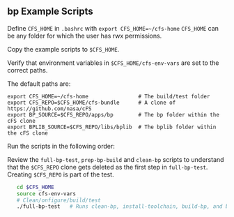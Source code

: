## bp Example Scripts

Define `CFS_HOME` in `.bashrc` with `export CFS_HOME=~/cfs-home`
`CFS_HOME` can be any folder for which the user has rwx permissions.

Copy the example scripts to `$CFS_HOME`.

Verify that environment variables in `$CFS_HOME/cfs-env-vars` are set to the correct paths.

The default paths are:

```
export CFS_HOME=~/cfs-home                # The build/test folder
export CFS_REPO=$CFS_HOME/cfs-bundle      # A clone of https://github.com/nasa/cFS
export BP_SOURCE=$CFS_REPO/apps/bp        # The bp folder within the cFS clone
export BPLIB_SOURCE=$CFS_REPO/libs/bplib  # The bplib folder within the cFS clone
```

Run the scripts in the following order:

Review the `full-bp-test`, `prep-bp-build` and `clean-bp` scripts to understand that the `$CFS_REPO` clone gets deleted as the first step in `full-bp-test`. Creating `$CFS_REPO` is part of the test.

```sh
   cd $CFS_HOME
   source cfs-env-vars
   # Clean/onfigure/build/test
   ./full-bp-test   # Runs clean-bp, install-toolchain, build-bp, and bp-test
```


